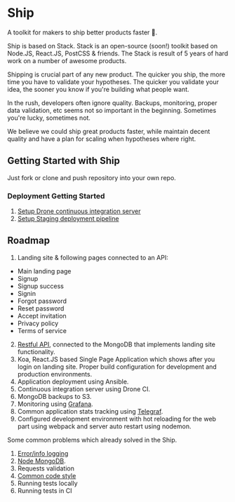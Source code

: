 # Ship
A toolkit for makers to ship better products faster 🚀.

Ship is based on Stack. Stack is an open-source (soon!) toolkit based on Node.JS, React.JS, PostCSS & friends.
The Stack is result of 5 years of hard work on a number of awesome products.

Shipping is crucial part of any new product. The quicker you ship, the more time you have to validate your hypotheses. The quicker you validate your idea, the sooner you know if you're building what people want.

In the rush, developers often ignore quality. Backups, monitoring, proper data validation, etc seems not so important in the beginning. Sometimes you're lucky, sometimes not.

We believe we could ship great products faster, while maintain decent quality and have a plan for scaling when hypotheses where right.

## Getting Started with Ship

Just fork or clone and push repository into your own repo. 

### Deployment Getting Started

1. [Setup Drone continuous integration server](./deploy/drone-ci/README.md)
2. [Setup Staging deployment pipeline](./deploy/app/README.md)

## Roadmap

1. Landing site & following pages connected to an API:
  - Main landing page
  - Signup
  - Signup success
  - Signin
  - Forgot password
  - Reset password
  - Accept invitation
  - Privacy policy
  - Terms of service
2. [Restful API](https://github.com/paralect/koa-api-starter), connected to the MongoDB that implements landing site functionality.
3. Koa, React.JS based Single Page Application which shows after you login on landing site. Proper build configuration for development and production environments.
4. Application deployment using Ansible.
5. Continuous integration server using Drone CI.
6. MongoDB backups to S3.
7. Monitoring using [Grafana](https://grafana.com/).
8. Common application stats tracking using [Telegraf](https://github.com/influxdata/telegraf).
9. Configured development environment with hot reloading for the web part using webpack and server auto restart using nodemon.

Some common problems which already solved in the Ship.

1. [Error/info logging](https://github.com/startupsummer/product-stack/tree/master/common-logger)
2. [Node MongoDB](https://github.com/paralect/node-mongo).
3. Requests validation
4. [Common code style](https://github.com/paralect/eslint-config)
5. Running tests locally
6. Running tests in CI
